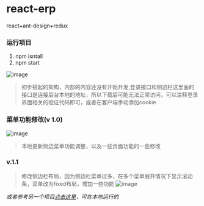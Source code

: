 # react-erp
react+ant-design+redux
### 运行项目
1. npm isntall
2. npm start

![image](https://github.com/yt7649757/react-erp/blob/master/src/asset/img/1.gif)

> 初步搭起的架构，内部的内容还没有开始开发,登录接口和侧边栏这里面的接口是连接后台本地的地址，所以下载后可能无法正常访问，可以注释登录界面相关的验证代码即可，或者在客户端手动添加cookie

### 菜单功能修改(v 1.0)

![image](https://github.com/yt7649757/react-erp/blob/master/src/asset/img/11.gif)

> 本地更新侧边菜单功能调整，以及一些页面功能的一些修改

### v.1.1

> 修改侧边栏布局，因为侧边栏菜单过多，在多个菜单展开情况下显示滚动条，菜单改为fixed布局，增加一些功能
![image](https://github.com/yt7649757/react-erp/blob/master/src/asset/img/v11.gif)

*或者参考另一个项目[点击这里](https://github.com/yt7649757/react-router)，可在本地运行的*
